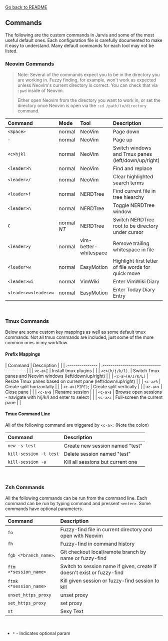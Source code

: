 [Go back to README](../README.md)

## Commands

The following are the custom commands in Jarvis and some of the most useful default ones. Each configuration
file is carefully documented to make it easy to understand. Many default commands for each tool may not be listed.

### Neovim Commands

> Note: Several of the commands expect you to be in the directory you are working in. Fuzzy finding, for example, won't work as expected unless Neovim's current directory is correct. You can check that via `:pwd` inside of Neovim.
>
> Either open Neovim from the directory you want to work in, or set the directory once Neovim is open via the `:cd /path/to/directory` command.

| Command              | Mode            | Tool                            | Description                                         |
| :-----------         | :-------------- | :------------------------------ | :---------------------------------------            |
| `<Space>`            | normal          | NeoVim                          | Page down                                           |
| `-`                  | normal          | NeoVim                          | Page up                                             |
| `<c>hjkl`            | normal          | NeoVim                          | Switch windows and Tmux panes (left/down/up/right)  |
| `<leader>h`          | normal          | NeoVim                          | Find and replace                                    |
| `<leader>/`          | normal          | NeoVim                          | Clear highlighted search terms                      |
| `<leader>f`          | normal          | NERDTree                        | Find current file in tree hiearchy                  |
| `<leader>n`          | normal          | NERDTree                        | Toggle NERDTree window                              |
| `C`                  | normal     *NT* | NERDTree                        | Switch NERDTree root to be directory under cursor   |
| `<leader>y`          | normal          | vim-better-whitespace           | Remove trailing whitespace in file                  |
| `<leader>w`          | normal          | EasyMotion                      | Highlight first letter of file words for quick move |
| `<leader>wi`         | normal          | VimWiki                         | Enter VimWiki Diary                                 |
| `<leader>w<leader>w` | normal          | EasyMotion                      | Enter Today Diary Entry                             |

<br />

### Tmux Commands
Below are some custom key mappings as well as some default tmux commands. Not all tmux commands are included,
just some of the more common ones in my workflow.

#### Prefix Mappings
| Command          | Description                                                      |   |
| :--------------- | :---------------------------------------                         |   |
| `<c-a>I`         | Install tmux plugins                                             |   |
| `<c>(h/j/k/l)`.  | Switch Tmux panes and Neovim windows (left/down/up/right)        |   |
| `<c-a>(H/J/K/L)` | Resize Tmux panes based on current pane (left/down/up/right)     |   |
| `<c-a>%`         | Create split horizontally                                        |   |
| `<c-a>(PIPE)`;   | Create split vertically                                          |   |
| `<c-a>x`         | Close pane                                                       |   |
| `<c-a>$`         | Rename session                                                   |   |
| `<c-a>s`         | Browse open sessions - navigate with h/j/k/l and enter to select |   |
| `<c-a>z`         | Full-screen the current pane                                     |   |

#### Tmux Command Line
All of the following command are triggered by `<c-a>:` (Note the colon)

| Command                | Description                        |
| :--------------------- | :------------------------------    |
| `new -s test`          | Create new session named "test"    |
| `kill-session -t test` | Delete session named "test"        |
| `kill-session -a`      | Kill all sessions but current one  |

<br />

### Zsh Commands
All the following commands can be run from the command line. Each command can be run by typing command and pressent `<enter>`. Some commands have optional parameters.

| Command                | Description                                                            |
| :--------------------- | :------------------------------                                        |
| `fo`                   | Fuzzy-find file in current directory and open with Neovim              |
| `fh`                   | Fuzzy-find in command history                                          |
| `fgb <*branch_name>`.  | Git checkout local/remote branch by name or fuzzy-find                 |
| `ftm <*session_name>`  | Switch to session name if given, create if doesn't exist or fuzzy-find |
| `ftmk <*session_name>` | Kill given session or fuzzy-find session to kill                       |
| `unset_https_proxy`    | unset proxy                                                            |
| `set_https_proxy`      | set proxy                                                              |
| `st`                   | Sexy Text                                                              |

<br />

* `*`  - Indicates optional param
